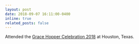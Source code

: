 ```yaml
---
layout: post
date: 2018-09-07 16:11:00-0400
inline: true
related_posts: false
---
```


Attended the [Grace Hopper Celebration 2018](https://ghc.anitab.org/) at Houston, Texas.
